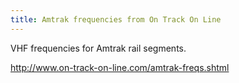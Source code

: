 ```yaml
---
title: Amtrak frequencies from On Track On Line
---
```

VHF frequencies for Amtrak rail segments.

http://www.on-track-on-line.com/amtrak-freqs.shtml
